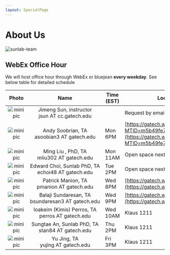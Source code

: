 ```yaml
---
layout: SpecialPage
---
```

# About Us

<!--[sunlab-team](images/avatar/aboutus.jpg "Sunlab team")-->

![sunlab-team](images/avatar/aboutus.jpg "Sunlab team")

## WebEx Office Hour

We will host office hour through WebEx or bluejean **every weekday**. See below table for detailed schedule

| Photo| Name|Time (EST)             | Location or Web Link |
| :-------------: | :-------------: | ---------------- | --------------------------------------------------------------------------------------|
|![minipic](images/avatar/Jimeng.png)   |  Jimeng Sun, instructor jsun<span style="display:none">hello</span>&nbsp;AT<span style="display:none">world</span>&nbsp;cc.gatech.edu     |      |       Request by email         |
|![minipic](images/avatar/andys.png )| Andy Soobrian, TA asoobian3<span style="display:none">hello</span>&nbsp;AT<span style="display:none">world</span>&nbsp;gatech.edu| Mon 6PM | [https://gatech.webex.com/gatech/j.php?MTID=m5b49fe73fec154663176adf45f7b6afd](https://gatech.webex.com/gatech/j.php?MTID=m5b49fe73fec154663176adf45f7b6afd)
|![minipic](images/avatar/MingLiu.jpg) | Ming Liu , PhD,  TA mliu302<span style="display:none">hello</span>&nbsp;AT<span style="display:none">world</span>&nbsp;gatech.edu| Mon 11AM |Open space next to Klaus 1332
|![minipic](images/avatar/ed.jpg) | Edward Choi,  Sunlab PhD,  TA echoi48<span style="display:none">hello</span>&nbsp;AT<span style="display:none">world</span>&nbsp;gatech.edu| Tue 2PM | Open space next to Klaus 1332
|![minipic](images/avatar/Patrick.jpeg) | Patrick Manion,  TA pmanion<span style="display:none">hello</span>&nbsp;AT<span style="display:none">world</span>&nbsp;gatech.edu| Wed 8PM | [https://gatech.webex.com/meet/pmanion3](https://gatech.webex.com/meet/pmanion3)
|![minipic](images/avatar/Balaji.png) |     Balaji Sundaresan, TA bsundaresan3<span style="display:none">hello</span>&nbsp;AT<span style="display:none">world</span>&nbsp;gatech.edu | Wed 9PM | [https://gatech.webex.com/meet/bsundaresan3](https://gatech.webex.com/meet/bsundaresan3)
|![minipic](images/avatar/kimis.png) | Ioakeim (Kimis) Perros,  TA perros<span style="display:none">hello</span>&nbsp;AT<span style="display:none">world</span>&nbsp;gatech.edu| Wed 10AM | Klaus 1211
|![minipic](images/avatar/SungtaeAn.jpg) | Sungtae An, Sunlab PhD,  TA  stan84<span style="display:none">hello</span>&nbsp;AT<span style="display:none">world</span>&nbsp;gatech.edu| Thu 2PM | Klaus 1211
|![minipic](images/avatar/YuJing.jpg) | Yu Jing,  TA yujing<span style="display:none">hello</span>&nbsp;AT<span style="display:none">world</span>&nbsp;gatech.edu| Fri 3PM | Klaus 1211
